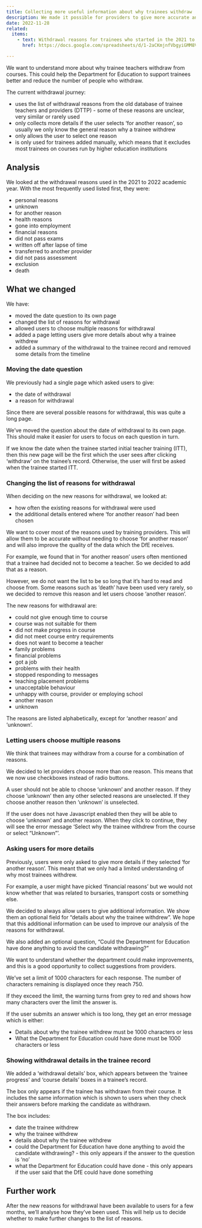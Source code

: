 ```yaml
---
title: Collecting more useful information about why trainees withdraw
description: We made it possible for providers to give more accurate and detailed information about why trainee teachers withdraw from courses.
date: 2022-11-28
related:
  items:
    - text: Withdrawal reasons for trainees who started in the 2021 to 2022 academic year
      href: https://docs.google.com/spreadsheets/d/1-2aCKmjnfVbgyiGMM8V_xYzjnYYfk56WPP01i9lN7EQ/edit?pli=1#gid=303708079

---
```


We want to understand more about why trainee teachers withdraw from courses. This could help the Department for Education to support trainees better and reduce the number of people who withdraw.

The current withdrawal journey:

- uses the list of withdrawal reasons from the old database of trainee teachers and providers (DTTP) - some of these reasons are unclear, very similar or rarely used
- only collects more details if the user selects ‘for another reason’, so usually we only know the general reason why a trainee withdrew
- only allows the user to select one reason
- is only used for trainees added manually, which means that it excludes most trainees on courses run by higher education institutions

## Analysis

We looked at the withdrawal reasons used in the 2021 to 2022 academic year. With the most frequently used listed first, they were:

- personal reasons
- unknown
- for another reason
- health reasons
- gone into employment
- financial reasons
- did not pass exams
- written off after lapse of time
- transferred to another provider
- did not pass assessment
- exclusion
- death

## What we changed

We have:

- moved the date question to its own page
- changed the list of reasons for withdrawal
- allowed users to choose multiple reasons for withdrawal
- added a page letting users give more details about why a trainee withdrew
- added a summary of the withdrawal to the trainee record and removed some details from the timeline

### Moving the date question

We previously had a single page which asked users to give:

- the date of withdrawal
- a reason for withdrawal

Since there are several possible reasons for withdrawal, this was quite a long page.

We’ve moved the question about the date of withdrawal to its own page. This should make it easier for users to focus on each question in turn.

If we know the date when the trainee started initial teacher training (ITT), then this new page will be the first which the user sees after clicking ‘withdraw’ on the trainee’s record. Otherwise, the user will first be asked when the trainee started ITT.

### Changing the list of reasons for withdrawal

When deciding on the new reasons for withdrawal, we looked at:

- how often the existing reasons for withdrawal were used
- the additional details entered where ‘for another reason’ had been chosen

We want to cover most of the reasons used by training providers. This will allow them to be accurate without needing to choose ‘for another reason’ and will also improve the quality of the data which the DfE receives.

For example, we found that in ‘for another reason’ users often mentioned that a trainee had decided not to become a teacher. So we decided to add that as a reason.

However, we do not want the list to be so long that it’s hard to read and choose from. Some reasons such as ‘death’ have been used very rarely, so we decided to remove this reason and let users choose ‘another reason’.

The new reasons for withdrawal are:

- could not give enough time to course
- course was not suitable for them
- did not make progress in course
- did not meet course entry requirements
- does not want to become a teacher
- family problems
- financial problems
- got a job
- problems with their health
- stopped responding to messages
- teaching placement problems
- unacceptable behaviour
- unhappy with course, provider or employing school
- another reason
- unknown

The reasons are listed alphabetically, except for ‘another reason’ and ‘unknown’.

### Letting users choose multiple reasons

We think that trainees may withdraw from a course for a combination of reasons.

We decided to let providers choose more than one reason. This means that we now use checkboxes instead of radio buttons.

A user should not be able to choose ‘unknown’ and another reason. If they choose ‘unknown’ then any other selected reasons are unselected. If they choose another reason then ‘unknown’ is unselected.

If the user does not have Javascript enabled then they will be able to choose ‘unknown’ and another reason. When they click to continue, they will see the error message ‘Select why the trainee withdrew from the course or select “Unknown”’.

### Asking users for more details

Previously, users were only asked to give more details if they selected ‘for another reason’. This meant that we only had a limited understanding of why most trainees withdrew.

For example, a user might have picked ‘financial reasons’ but we would not know whether that was related to bursaries, transport costs or something else.

We decided to always allow users to give additional information. We show them an optional field for “details about why the trainee withdrew”. We hope that this additional information can be used to improve our analysis of the reasons for withdrawal.

We also added an optional question, “Could the Department for Education have done anything to avoid the candidate withdrawing?”

We want to understand whether the department could make improvements, and this is a good opportunity to collect suggestions from providers.

We’ve set a limit of 1000 characters for each response. The number of characters remaining is displayed once they reach 750.

If they exceed the limit, the warning turns from grey to red and shows how many characters over the limit the answer is.

If the user submits an answer which is too long, they get an error message which is either:

- Details about why the trainee withdrew must be 1000 characters or less
- What the Department for Education could have done must be 1000 characters or less

### Showing withdrawal details in the trainee record

We added a ‘withdrawal details’ box, which appears between the ‘trainee progress’ and ‘course details’ boxes in a trainee’s record.

The box only appears if the trainee has withdrawn from their course. It includes the same information which is shown to users when they check their answers before marking the candidate as withdrawn.

The box includes:

- date the trainee withdrew
- why the trainee withdrew
- details about why the trainee withdrew
- could the Department for Education have done anything to avoid the candidate withdrawing? - this only appears if the answer to the question is ‘no’
- what the Department for Education could have done - this only appears if the user said that the DfE could have done something

## Further work

After the new reasons for withdrawal have been available to users for a few months, we’ll analyse how they’ve been used. This will help us to decide whether to make further changes to the list of reasons.
